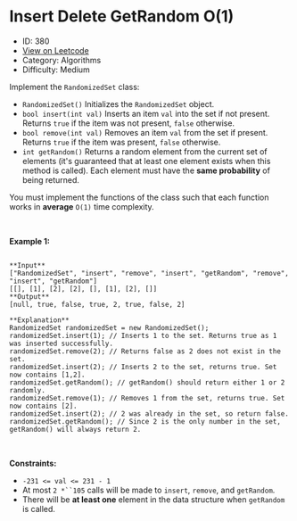 # Insert Delete GetRandom O(1)
* ID: 380
* [View on Leetcode](https://leetcode.com/problems/insert-delete-getrandom-o1)
* Category: Algorithms
* Difficulty: Medium

Implement the `RandomizedSet` class:


* `RandomizedSet()` Initializes the `RandomizedSet` object.
* `bool insert(int val)` Inserts an item `val` into the set if not present. Returns `true` if the item was not present, `false` otherwise.
* `bool remove(int val)` Removes an item `val` from the set if present. Returns `true` if the item was present, `false` otherwise.
* `int getRandom()` Returns a random element from the current set of elements (it's guaranteed that at least one element exists when this method is called). Each element must have the **same probability** of being returned.


You must implement the functions of the class such that each function works in **average** `O(1)` time complexity.


 


**Example 1:**



```

**Input**
["RandomizedSet", "insert", "remove", "insert", "getRandom", "remove", "insert", "getRandom"]
[[], [1], [2], [2], [], [1], [2], []]
**Output**
[null, true, false, true, 2, true, false, 2]

**Explanation**
RandomizedSet randomizedSet = new RandomizedSet();
randomizedSet.insert(1); // Inserts 1 to the set. Returns true as 1 was inserted successfully.
randomizedSet.remove(2); // Returns false as 2 does not exist in the set.
randomizedSet.insert(2); // Inserts 2 to the set, returns true. Set now contains [1,2].
randomizedSet.getRandom(); // getRandom() should return either 1 or 2 randomly.
randomizedSet.remove(1); // Removes 1 from the set, returns true. Set now contains [2].
randomizedSet.insert(2); // 2 was already in the set, so return false.
randomizedSet.getRandom(); // Since 2 is the only number in the set, getRandom() will always return 2.

```

 


**Constraints:**


* `-231 <= val <= 231 - 1`
* At most `2 *``105` calls will be made to `insert`, `remove`, and `getRandom`.
* There will be **at least one** element in the data structure when `getRandom` is called.


